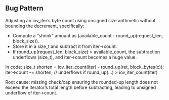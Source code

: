 ## Bug Pattern

Adjusting an iov_iter’s byte count using unsigned size arithmetic without bounding the decrement, specifically:

- Compute a “shrink” amount as (available_count - round_up(request_len, block_size)).
- Store it in a size_t and subtract it from iter->count.
- If round_up(request_len, block_size) > available_count, the subtraction underflows (size_t), and iter->count becomes a huge value.

In code:
size_t shorten = iov_iter_count(iter) - round_up(ret, block_bytes(c));
iter->count -= shorten;  // underflows if round_up(...) > iov_iter_count(iter)

Root cause: missing check/cap ensuring the rounded-up length does not exceed the iterator’s total length before subtracting, leading to unsigned underflow of iter->count.
